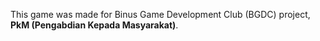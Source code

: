 This game was made for Binus Game Development Club (BGDC) project, **PkM (Pengabdian Kepada Masyarakat)**. 

